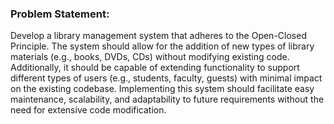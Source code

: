 ### Problem Statement:

Develop a library management system that adheres to the Open-Closed Principle. The system should allow for the addition of new types of library materials (e.g., books, DVDs, CDs) without modifying existing code. Additionally, it should be capable of extending functionality to support different types of users (e.g., students, faculty, guests) with minimal impact on the existing codebase. Implementing this system should facilitate easy maintenance, scalability, and adaptability to future requirements without the need for extensive code modification.